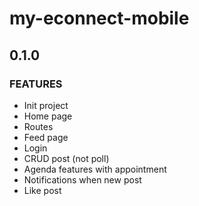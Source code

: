 # my-econnect-mobile

## 0.1.0

### FEATURES

- Init project
- Home page
- Routes
- Feed page
- Login
- CRUD post (not poll)
- Agenda features with appointment
- Notifications when new post
- Like post
